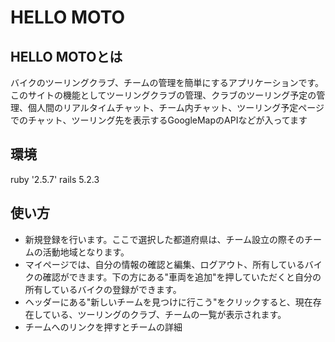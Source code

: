 
# HELLO MOTO

## HELLO MOTOとは
バイクのツーリングクラブ、チームの管理を簡単にするアプリケーションです。このサイトの機能としてツーリングクラブの管理、クラブのツーリング予定の管理、個人間のリアルタイムチャット、チーム内チャット、ツーリング予定ページでのチャット、ツーリング先を表示するGoogleMapのAPIなどが入ってます
## 環境
ruby '2.5.7' rails 5.2.3

## 使い方

* 新規登録を行います。ここで選択した都道府県は、チーム設立の際そのチームの活動地域となります。
* マイページでは、自分の情報の確認と編集、ログアウト、所有しているバイクの確認ができます。下の方にある"車両を追加"を押していただくと自分の所有しているバイクの登録ができます。
* ヘッダーにある"新しいチームを見つけに行こう"をクリックすると、現在存在している、ツーリングのクラブ、チームの一覧が表示されます。
* チームへのリンクを押すとチームの詳細
